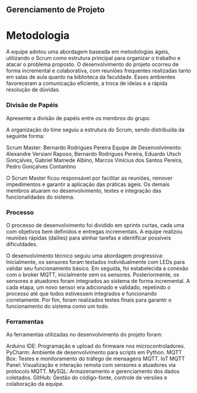 ## Gerenciamento de Projeto


# Metodologia

A equipe adotou uma abordagem baseada em metodologias ágeis, utilizando o Scrum como estrutura principal para organizar o trabalho e atacar o problema proposto. O desenvolvimento do projeto ocorreu de forma incremental e colaborativa, com reuniões frequentes realizadas tanto em salas de aula quanto na biblioteca da faculdade. Esses ambientes favoreceram a comunicação eficiente, a troca de ideias e a rápida resolução de dúvidas.

### Divisão de Papéis

Apresente a divisão de papéis entre os membros do grupo.

A organização do time seguiu a estrutura do Scrum, sendo distribuída da seguinte forma:

Scrum Master: Bernardo Rodrigues Pereira
Equipe de Desenvolvimento: Alexandre Versiani Raposo, Bernardo Rodrigues Pereira, Eduardo Utsch Gonçalves, Gabriel Mamede Albino, Marcos Vinicius dos Santos Pereira, Pedro Gonçalves Contantino

O Scrum Master ficou responsável por facilitar as reuniões, remover impedimentos e garantir a aplicação das práticas ágeis. Os demais membros atuaram no desenvolvimento, testes e integração das funcionalidades do sistema.


### Processo

O processo de desenvolvimento foi dividido em sprints curtas, cada uma com objetivos bem definidos e entregas incrementais. A equipe realizou reuniões rápidas (dailies) para alinhar tarefas e identificar possíveis dificuldades.

O desenvolvimento técnico seguiu uma abordagem progressiva:
Inicialmente, os sensores foram testados individualmente com LEDs para validar seu funcionamento básico.
Em seguida, foi estabelecida a conexão com o broker MQTT, inicialmente sem os sensores.
Posteriormente, os sensores e atuadores foram integrados ao sistema de forma incremental. A cada etapa, um novo sensor era adicionado e validado, repetindo o processo até que todos estivessem integrados e funcionando corretamente.
Por fim, foram realizados testes finais para garantir o funcionamento do sistema como um todo.
 

### Ferramentas

As ferramentas utilizadas no desenvolvimento do projeto foram:

Arduino IDE: Programação e upload do firmware nos microcontroladores.
PyCharm: Ambiente de desenvolvimento para scripts em Python.
MQTT Box: Testes e monitoramento do tráfego de mensagens MQTT.
IoT MQTT Panel: Visualização e interação remota com sensores e atuadores via protocolo MQTT.
MySQL: Armazenamento e gerenciamento dos dados coletados.
GitHub: Gestão do código-fonte, controle de versões e colaboração da equipe.
